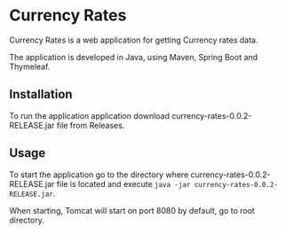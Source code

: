 # Currency Rates

Currency Rates is a web application for getting Currency rates data.

The application is developed in Java, using Maven, Spring Boot and Thymeleaf.

## Installation

To run the application application download currency-rates-0.0.2-RELEASE.jar file from Releases.

## Usage

To start the application go to the directory where currency-rates-0.0.2-RELEASE.jar file is located and execute `java
 -jar currency-rates-0.0.2-RELEASE.jar`.

When starting, Tomcat will start on port 8080 by default, go to root directory.

